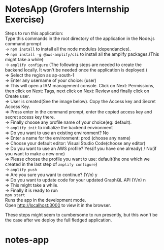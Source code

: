 # NotesApp (Grofers Internship Exercise)

Steps to run this application: <br />
Type this commands in the root directory of the application in the Node.js command prompt <br />
-> `npm install` to install all the node modules (dependancies). <br />
-> `npm install -g @aws-amplify/cli` to install all the amplify packages.(This might take a while) <br />
-> `amplify configure` (The following steps are needed to create the backend locally. It won't be needed once the application is deployed.) <br />
    => Select the region as ap-south-1 <br />
    => Enter any username of your choice: (user) <br />
    => This will open a IAM management console. Click on Next: Permissions, then click on Next: Tags, next click on Next: Review and finally click on Create user. <br />
    => User is created(See the image below). Copy the Access key and Secret Access Key. <br />
    => Press enter in the command prompt, enter the copied access key and secret access key there. <br />
    => Finally choose any profile name of your choice(eg: default). <br />
-> `amplify init` to initialize the backend environment <br />
    => Do you want to use an existing environment? No <br />
    => Enter a name for the environment: prod (choose any name) <br />
    => Choose your default editor: Visual Studio Code(choose any editor) <br />
    => Do you want to use an AWS profile? Yes(if you have one already) / No(if you want to make a new one) <br />
    => Please choose the profile you want to use: default(the one which we created in the last step of `amplify configure`) <br />
-> `amplify push` <br />
    => Are you sure you want to continue? (Y/n) y  <br />
    => Do you want to update code for your updated GraphQL API (Y/n) n <br />
    => This might take a while. <br />
-> Finally it is ready to run <br />
    `npm start` <br />
    Runs the app in the development mode.<br /> 
    Open [http://localhost:3000](http://localhost:3000) to view it in the browser. <br />


These steps might seem to cumbersome to run presently, but this won't be the case after we deploy the full fledged application.
# notes-app
